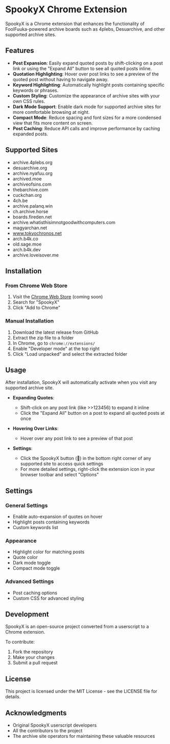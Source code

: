 # SpookyX Chrome Extension

SpookyX is a Chrome extension that enhances the functionality of FoolFuuka-powered archive boards such as 4plebs, Desuarchive, and other supported archive sites.

## Features

- **Post Expansion**: Easily expand quoted posts by shift-clicking on a post link or using the "Expand All" button to see all quoted posts inline.
- **Quotation Highlighting**: Hover over post links to see a preview of the quoted post without having to navigate away.
- **Keyword Highlighting**: Automatically highlight posts containing specific keywords or phrases.
- **Custom Styling**: Customize the appearance of archive sites with your own CSS rules.
- **Dark Mode Support**: Enable dark mode for supported archive sites for more comfortable browsing at night.
- **Compact Mode**: Reduce spacing and font sizes for a more condensed view that fits more content on screen.
- **Post Caching**: Reduce API calls and improve performance by caching expanded posts.

## Supported Sites

- archive.4plebs.org
- desuarchive.org
- archive.nyafuu.org
- archived.moe
- archiveofsins.com
- thebarchive.com
- cuckchan.org
- 4ch.be
- archive.palanq.win
- ch.archive.horse
- boards.fireden.net
- archive.whatisthisimnotgoodwithcomputers.com
- magyarchan.net
- www.tokyochronos.net
- arch.b4k.co
- old.sage.moe
- arch.b4k.dev
- archive.loveisover.me

## Installation

### From Chrome Web Store
1. Visit the [Chrome Web Store](https://chrome.google.com/webstore/category/extensions) (coming soon)
2. Search for "SpookyX"
3. Click "Add to Chrome"

### Manual Installation
1. Download the latest release from GitHub
2. Extract the zip file to a folder
3. In Chrome, go to `chrome://extensions/`
4. Enable "Developer mode" at the top right
5. Click "Load unpacked" and select the extracted folder

## Usage

After installation, SpookyX will automatically activate when you visit any supported archive site.

- **Expanding Quotes**: 
  - Shift-click on any post link (like >>123456) to expand it inline
  - Click the "Expand All" button on a post to expand all quoted posts at once

- **Hovering Over Links**:
  - Hover over any post link to see a preview of that post

- **Settings**:
  - Click the SpookyX button (👻) in the bottom right corner of any supported site to access quick settings
  - For more detailed settings, right-click the extension icon in your browser toolbar and select "Options"

## Settings

### General Settings
- Enable auto-expansion of quotes on hover
- Highlight posts containing keywords
- Custom keywords list

### Appearance
- Highlight color for matching posts
- Quote color
- Dark mode toggle
- Compact mode toggle

### Advanced Settings
- Post caching options
- Custom CSS for advanced styling

## Development

SpookyX is an open-source project converted from a userscript to a Chrome extension.

To contribute:

1. Fork the repository
2. Make your changes
3. Submit a pull request

## License

This project is licensed under the MIT License - see the LICENSE file for details.

## Acknowledgments

- Original SpookyX userscript developers
- All the contributors to the project
- The archive site operators for maintaining these valuable resources 